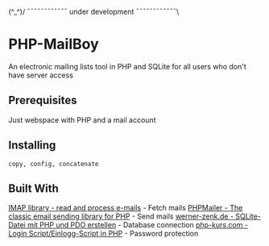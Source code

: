 (^_^)/ ¯¯¯¯¯¯¯¯¯¯¯¯ under development ¯¯¯¯¯¯¯¯¯¯¯¯\

# PHP-MailBoy

An electronic mailing lists tool in PHP and SQLite for all users who don't have server access

## Prerequisites

Just webspace with PHP and a mail account

## Installing
```
copy, config, concatenate
```
## Built With

[IMAP library - read and process e-mails](http://github.com/ddeboer/imap) - Fetch mails
[PHPMailer - The classic email sending library for PHP](https://github.com/PHPMailer) - Send mails
[werner-zenk.de - SQLite-Datei mit PHP und PDO erstellen](https://werner-zenk.de/scripte/sqlite_datenbank.php) - Database connection
[php-kurs.com - Login Script/Einlogg-Script in PHP](https://www.php-kurs.com/loesung-einlogg-script.htm) - Password protection
